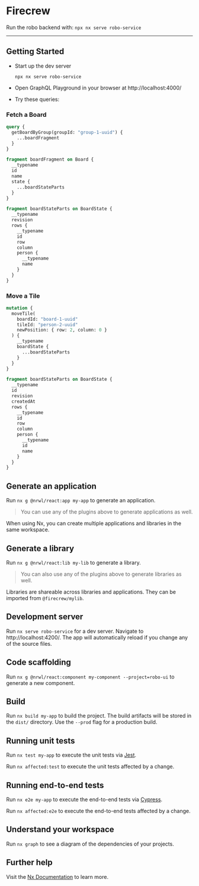 # Firecrew

Run the robo backend with: `npx nx serve robo-service`

---

## Getting Started

- Start up the dev server

      npx nx serve robo-service

- Open GraphQL Playground in your browser at http://localhost:4000/

- Try these queries:

### Fetch a Board

```graphql
query {
  getBoardByGroup(groupId: "group-1-uuid") {
    ...boardFragment
  }
}

fragment boardFragment on Board {
  __typename
  id
  name
  state {
    ...boardStateParts
  }
}

fragment boardStateParts on BoardState {
  __typename
  revision
  rows {
    __typename
    id
    row
    column
    person {
      __typename
      name
    }
  }
}
```

### Move a Tile

```graphql
mutation {
  moveTile(
    boardId: "board-1-uuid"
    tileId: "person-2-uuid"
    newPosition: { row: 2, column: 0 }
  ) {
    __typename
    boardState {
      ...boardStateParts
    }
  }
}

fragment boardStateParts on BoardState {
  __typename
  id
  revision
  createdAt
  rows {
    __typename
    id
    row
    column
    person {
      __typename
      id
      name
    }
  }
}
```

## Generate an application

Run `nx g @nrwl/react:app my-app` to generate an application.

> You can use any of the plugins above to generate applications as well.

When using Nx, you can create multiple applications and libraries in the same workspace.

## Generate a library

Run `nx g @nrwl/react:lib my-lib` to generate a library.

> You can also use any of the plugins above to generate libraries as well.

Libraries are shareable across libraries and applications. They can be imported from `@firecrew/mylib`.

## Development server

Run `nx serve robo-service` for a dev server. Navigate to http://localhost:4200/. The app will automatically reload if you change any of the source files.

## Code scaffolding

Run `nx g @nrwl/react:component my-component --project=robo-ui` to generate a new component.

## Build

Run `nx build my-app` to build the project. The build artifacts will be stored in the `dist/` directory. Use the `--prod` flag for a production build.

## Running unit tests

Run `nx test my-app` to execute the unit tests via [Jest](https://jestjs.io).

Run `nx affected:test` to execute the unit tests affected by a change.

## Running end-to-end tests

Run `nx e2e my-app` to execute the end-to-end tests via [Cypress](https://www.cypress.io).

Run `nx affected:e2e` to execute the end-to-end tests affected by a change.

## Understand your workspace

Run `nx graph` to see a diagram of the dependencies of your projects.

## Further help

Visit the [Nx Documentation](https://nx.dev) to learn more.
